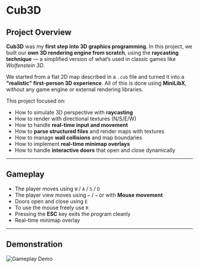 # Cub3D

## Project Overview

**Cub3D** was my **first step into 3D graphics programming**. In this project, we built our **own 3D rendering engine from scratch**, using the **raycasting technique** — a simplified version of what’s used in classic games like *Wolfenstein 3D*.

We started from a flat 2D map described in a `.cub` file and turned it into a **"realistic" first-person 3D experience**. All of this is done using **MiniLibX**, without any game engine or external rendering libraries.

This project focused on:

- How to simulate 3D perspective with **raycasting**
- How to render with directional textures (N/S/E/W) 
- How to handle **real-time input and movement**
- How to **parse structured files** and render maps with textures
- How to manage **wall collisions** and map boundaries
- How to implement **real-time minimap overlays**
- How to handle **interactive doors** that open and close dynamically

---

## Gameplay

- The player moves using `W` / `A` / `S` / `D`
- The player view moves using `←` / `→` or with **Mouse movement**
- Doors open and close using `E`
- To use the mouse freely use `R`
- Pressing the **ESC** key exits the program cleanly
- Real-time minimap overlay  

---

## Demonstration

![Gameplay Demo](.gif/cub5.gif)

<!-- 
🎥 Add a gameplay GIF or video preview here later. 
You can use a screen recording tool (like OBS or Peek), convert it to GIF or upload the video directly.
Example:
![Gameplay Demo](./assets/demo.gif)
-->
